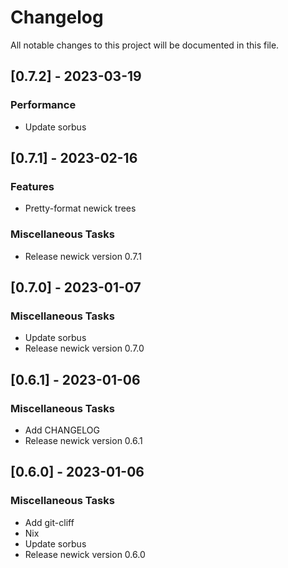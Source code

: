 # Changelog

All notable changes to this project will be documented in this file.

## [0.7.2] - 2023-03-19

### Performance

- Update sorbus

## [0.7.1] - 2023-02-16

### Features

- Pretty-format newick trees

### Miscellaneous Tasks

- Release newick version 0.7.1

## [0.7.0] - 2023-01-07

### Miscellaneous Tasks

- Update sorbus
- Release newick version 0.7.0

## [0.6.1] - 2023-01-06

### Miscellaneous Tasks

- Add CHANGELOG
- Release newick version 0.6.1

## [0.6.0] - 2023-01-06

### Miscellaneous Tasks

- Add git-cliff
- Nix
- Update sorbus
- Release newick version 0.6.0

<!-- generated by git-cliff -->
